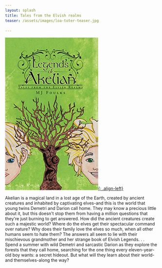 ```yaml
---
layout: splash
title: Tales from the Elvish realms
teaser: /assets/images/loa-toter-teaser.jpg

---
```

[![image-left](/assets/images/loa-toter.jpg){: .align-left}](https://www.amazon.com/Legends-Akelian-Tales-Elvish-Realms/dp/149176001X)

Akelian is a magical land in a lost age of the Earth, created by ancient creatures and inhabited by captivating elves-and this is the world that young twins Demetri and Darion call home. They may know a precious little about it, but this doesn't stop them from having a million questions that they're just burning to get answered. How did the ancient creatures create such a majestic world? Where do the elves get their spectacular command over nature? Why does their family love the elves so much, when all other humans seem to hate them? The answers all seem to lie with their mischievous grandmother and her strange book of Elvish Legends. . . Spend a summer with wild Demetri and sarcastic Darion as they explore the forests that they call home, searching for the one thing every eleven-year-old boy wants: a secret hideout. But what will they learn about their world-and themselves-along the way?
